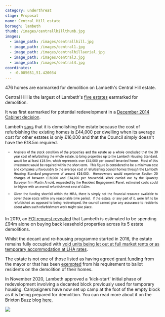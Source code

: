 ```yaml
---
category: underthreat
stage: Proposal
name: Central Hill estate 
borough: lambeth
thumb: /images/centrallhillthumb.jpg
images:
  - image_path: /images/centrallhill.jpg
  - image_path: /images/central1.jpg
  - image_path: /images/centralhillaerial.jpg
  - image_path: /images/central3.jpg
  - image_path: /images/central4.jpg
coordinates: 
  - -0.085651,51.420034
---
```

476 homes are earmarked for demolition on Lambeth's Central Hill estate.

Central Hill is the largest of Lambeth's [five estates](/underthreat/lambeth) earmarked for demolition.

It was first earmarked for potential redevelopment in a [December 2014 Cabinet decision](https://moderngov.lambeth.gov.uk/documents/s70441/03_Lambeth%20Estate%20Regeneration%20and%20Housing%20Delivery%20-%20December%202014%20v3%20docx.pdf).

Lambeth [says](https://moderngov.lambeth.gov.uk/documents/s87425/Cabinet%20Report%20-%20Central%20Hill%20-%20March%202017%20-%20final%20clean%204%20RD.pdf) that it is demolishing the estate because the cost of refurbishing the existing homes is £44,000 per dwelling when its average cost for other estates is only £16,000 and that the Council simply doesn't have the £18.5m required.

<img src="/images/centrallhillrefurb.png" class="img-fluid rounded img-thumbnail">

In 2019, an [FOI request revealed](https://www.whatdotheyknow.com/request/581698/response/1393236/attach/3/Attachment.pdf) that Lambeth is estimated to be spending £94m alone on buying back leasehold properties across its 5 estate demolitions.  

Whilst the decant and re-housing programme started in 2016, the estate remains fully occupied with [void units being let out at full market rents or as temporary accommodation at LHA rates](https://www.whatdotheyknow.com/request/581698/response/1393236/attach/4/Attachment%202.pdf).

The estate is not one of those listed as having agreed [grant funding](/approved/funding) from the mayor or that has been [exempted](/approved/ballotexemptions) from his requirement to ballot residents on the demolition of their homes.

In November 2020, Lambeth approved a 'kick-start' initial phase of redevelopment involving a decanted block previously used for temporary housing. Campaigners have now set up camp at the foot of the empty block as it is being prepared for demolition. You can read more about it on the Brixton Buzz blog [here.](https://www.brixtonbuzz.com/2020/12/campaigners-set-up-camp-to-stop-lambeth-demolishing-truslove-house-on-the-central-hill-estate-photos/)

<img src="https://i0.wp.com/www.brixtonbuzz.com/images/central-hill-tents-01.jpg" class="img-fluid rounded img-thumbnail">

